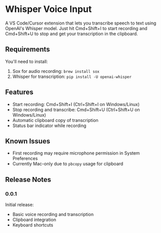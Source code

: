# Whisper Voice Input

A VS Code/Cursor extension that lets you transcribe speech to text using OpenAI's Whisper model. Just hit Cmd+Shift+I to start recording and Cmd+Shift+U to stop and get your transcription in the clipboard.

## Requirements

You'll need to install:

1. Sox for audio recording: `brew install sox`
2. Whisper for transcription: `pip install -U openai-whisper`

## Features

- Start recording: Cmd+Shift+I (Ctrl+Shift+I on Windows/Linux)
- Stop recording and transcribe: Cmd+Shift+U (Ctrl+Shift+U on Windows/Linux)
- Automatic clipboard copy of transcription
- Status bar indicator while recording

## Known Issues

- First recording may require microphone permission in System Preferences
- Currently Mac-only due to `pbcopy` usage for clipboard

## Release Notes

### 0.0.1

Initial release:

- Basic voice recording and transcription
- Clipboard integration
- Keyboard shortcuts
